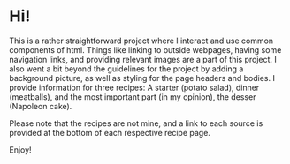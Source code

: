 <h1>Hi!</h1>

This is a rather straightforward project where I interact and use common components of
html. Things like linking to outside webpages, having some navigation links, and providing
relevant images are a part of this project. I also went a bit beyond the guidelines 
for the project by adding a background picture, as well as styling for the page headers and bodies. 
I provide information for three recipes: A starter (potato salad), dinner (meatballs), and the
most important part (in my opinion), the desser (Napoleon cake). 

Please note that the recipes are not mine, and a link to each source is provided at the bottom
of each respective recipe page. 

Enjoy!
